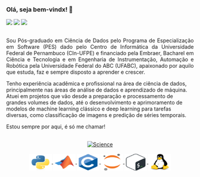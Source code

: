 ### Olá, seja bem-vindx! 👋

<a href="mailto:f.azzolinovarella@gmail.com"><img height="25" src="https://img.shields.io/badge/-Gmail-%23333?style=for-the-badge&logo=gmail&logoColor=white" target="_blank"></a>
<a href="https://www.linkedin.com/in/felipe-azzolino-varella/" target="_blank"><img height="25" src="https://img.shields.io/badge/-LinkedIn-%230077B5?style=for-the-badge&logo=linkedin&logoColor=white" target="_blank"></a>
<a href="https://azzolinovarella.github.io" target="_blank"><img height="25" src="https://badgen.net/badge/icon/website/green/?icon=github&label"></a>

##

<p align="justify">
  Sou Pós-graduado em Ciência de Dados pelo Programa de Especialização em Software (PES) dado pelo Centro de Informática da Universidade Federal de Pernambuco (CIn-UFPE) e financiado pela Embraer, Bacharel em Ciência e Tecnologia e em Engenharia de Instrumentação, Automação e Robótica pela Universidade Federal do ABC (UFABC), apaixonado por aquilo que estuda, faz e sempre disposto a aprender e crescer. <br>
  
  Tenho experiência acadêmica e profissional na área de ciência de dados, principalmente nas áreas de análise de dados e aprendizado de máquina. Atuei em projetos que vão desde a preparação e processamento de grandes volumes de dados, até o desenvolvimento e aprimoramento de modelos de machine learning clássico e deep learning para tarefas diversas, como classificação de imagens e predição de séries temporais. <br>
  
  Estou sempre por aqui, é só me chamar!
</p>

<!-- <div align="center">
  <a href="https://github.com/azzolinovarella">
  <img height="180em" src="https://github-readme-stats.vercel.app/api/top-langs/?username=azzolinovarella&layout=compact&langs_count=7&theme=dracula"/>
  </a>
</div> -->
  
##
<p align="center"><a href="https://azzolinovarella.github.io">
    <img align="center" alt="Science" height="30" src="http://ForTheBadge.com/images/badges/built-with-science.svg"><br><br>
    <img align="center" alt="Python" height="45" width="60" src="https://raw.githubusercontent.com/devicons/devicon/master/icons/python/python-original.svg">
    <img align="center" alt="MATLAB" height="45" width="60" src="https://raw.githubusercontent.com/devicons/devicon/master/icons/matlab/matlab-original.svg">
    <img align="center" alt="C" height="45" width="60" src="https://raw.githubusercontent.com/devicons/devicon/master/icons/c/c-original.svg">
    <img align="center" alt="Jupyter" height="45" width="60" src="https://raw.githubusercontent.com/devicons/devicon/master/icons/jupyter/jupyter-original.svg">
    <img align="center" alt="Bash" height="45" width="60" src="https://raw.githubusercontent.com/devicons/devicon/master/icons/bash/bash-original.svg"> 
    <img align="center" alt="Linux" height="45" width="60" src="https://raw.githubusercontent.com/devicons/devicon/master/icons/linux/linux-original.svg">
</a></p>
